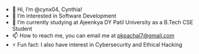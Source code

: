 - 👋 Hi, I’m @cynx04, Cynthia!
- 👀 I’m interested in Software Development 
- 🌱 I’m currently studying at Ajeenkya DY Patil University as a B.Tech CSE Student
- 📫 How to reach me, you can email me at pkpachal7@gmail.com
- ⚡ Fun fact: I also have interest in Cybersecurity and Ethical Hacking

<!---
cynx04/cynx04 is a ✨ special ✨ repository because its `README.md` (this file) appears on your GitHub profile.
You can click the Preview link to take a look at your changes.
--->
